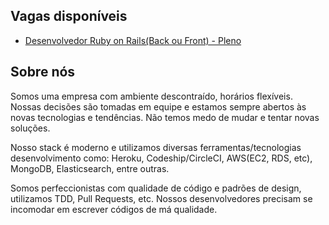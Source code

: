 Vagas disponíveis
-----------------

* [Desenvolvedor Ruby on Rails(Back ou Front) - Pleno](https://github.com/tracersoft/vagas/blob/master/pleno.md)

Sobre nós
---------

Somos uma empresa com ambiente descontraído, horários flexíveis. Nossas decisões são tomadas em equipe e estamos sempre abertos às novas tecnologias e tendências. Não temos medo de mudar e tentar novas soluções.

Nosso stack é moderno e utilizamos diversas ferramentas/tecnologias desenvolvimento como: Heroku, Codeship/CircleCI, AWS(EC2, RDS, etc), MongoDB, Elasticsearch, entre outras.

Somos perfeccionistas com qualidade de código e padrões de design, utilizamos TDD, Pull Requests, etc. Nossos desenvolvedores precisam se incomodar em escrever códigos de má qualidade.
